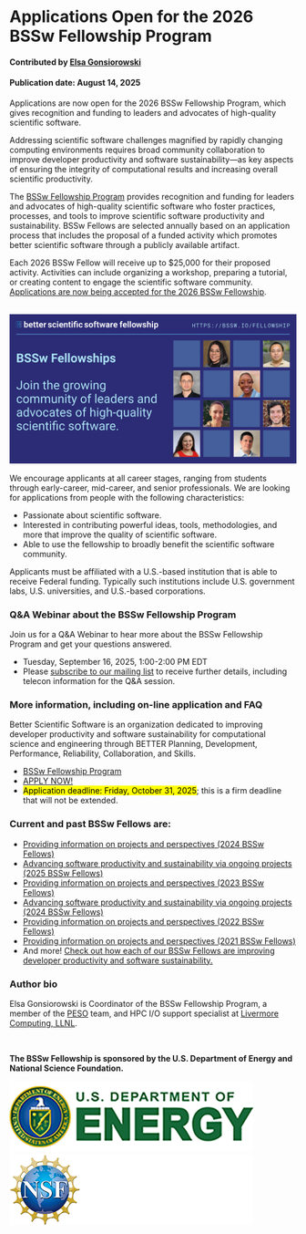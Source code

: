 # Applications Open for the 2026 BSSw Fellowship Program

#### Contributed by [Elsa Gonsiorowski](https://github.com/gonsie "Elsa Gonsiorowski's GitHub Profile")

#### Publication date: August 14, 2025

Applications are now open for the 2026 BSSw Fellowship Program, which gives recognition and funding to leaders and advocates of high-quality scientific software.

Addressing scientific software challenges magnified by rapidly changing computing environments requires broad community collaboration to improve developer productivity and software sustainability—as key aspects of ensuring the integrity of computational results and increasing overall scientific productivity.

The [BSSw Fellowship Program](https://bssw.io/fellowship) provides recognition and funding for leaders and advocates of high-quality scientific software who foster practices, processes, and tools to improve scientific software productivity and sustainability.
BSSw Fellows are selected annually based on an application process that includes the proposal of a funded activity which promotes better scientific software through a publicly available artifact.
<!-- We select at least three Fellows per year and honorable mentions as appropriate. -->
Each 2026 BSSw Fellow will receive up to $25,000 for their proposed activity.
Activities can include organizing a workshop, preparing a tutorial, or creating content to engage the scientific software community.
[Applications are now being accepted for the 2026 BSSw Fellowship](https://bssw.io/pages/apply-for-the-bssw-fellowship-program).

<br>

<img src='../../images/OG_2508_BSSwFellowships.png'/>

<br>


We encourage applicants at all career stages, ranging from students through early-career, mid-career, and senior professionals.
We are looking for applications from people with the following characteristics:

* Passionate about scientific software.
* Interested in contributing powerful ideas, tools, methodologies, and more that improve the quality of scientific software.
* Able to use the fellowship to broadly benefit the scientific software community.

Applicants must be affiliated with a U.S.-based institution that is able to receive Federal funding.  Typically such institutions include U.S. government labs, U.S. universities, and U.S.-based corporations.

### Q&A Webinar about the BSSw Fellowship Program

Join us for a Q&A Webinar to hear more about the BSSw Fellowship Program and get your questions answered.
- Tuesday, September 16, 2025, 1:00-2:00 PM EDT
- Please [subscribe to our mailing list](https://bssw.io/pages/receive-our-email-digest) to receive further details, including telecon information for the Q&A session.

### More information, including on-line application and FAQ

Better Scientific Software is an organization dedicated to improving developer productivity and software sustainability for computational science and engineering through BETTER Planning, Development, Performance, Reliability, Collaboration, and Skills.

- [BSSw Fellowship Program](https://bssw.io/fellowship)
- [APPLY NOW!](https://bssw.io/pages/apply-for-the-bssw-fellowship-program)
- <mark>Application deadline: Friday, October 31, 2025</mark>; this is a firm deadline that will not be extended.

### Current and past BSSw Fellows are:

- [Providing information on projects and perspectives (2024 BSSw Fellows)](https://bssw.io/blog_posts/2024-bssw-fellows-projects-and-perspectives)
- [Advancing software productivity and sustainability via ongoing projects (2025 BSSw Fellows)](https://bssw.io/blog_posts/introducing-the-2025-bssw-fellows)
- [Providing information on projects and perspectives (2023 BSSw Fellows)](https://bssw.io/blog_posts/2023-bssw-fellows-projects-and-perspectives)
- [Advancing software productivity and sustainability via ongoing projects (2024 BSSw Fellows)](https://bssw.io/blog_posts/introducing-the-2024-bssw-fellows)
- [Providing information on projects and perspectives (2022 BSSw Fellows)](https://bssw.io/blog_posts/2022-bssw-fellows-projects-and-perspectives)
- [Providing information on projects and perspectives (2021 BSSw Fellows)](https://bssw.io/blog_posts/2021-bssw-fellows-projects-and-perspectives)
- And more!  [Check out how each of our BSSw Fellows are improving developer productivity and software sustainability.](https://bssw.io/pages/meet-our-fellows)

<!-- OLD LINKS -->
<!-- - [Advancing software productivity and sustainability via ongoing projects (2023 BSSw Fellows)](https://bssw.io/blog_posts/introducing-the-2023-bssw-fellows) -->
<!-- - [Providing information on projects and perspectives (2020 BSSw Fellows)](https://bssw.io/blog_posts/2020-bssw-fellows-projects-and-perspectives) -->
<!-- - [Guiding developers through each stage of the scientific software lifecycle (2019 BSSw Fellows)](https://bssw.io/blog_posts/2019-bssw-fellows-guide-developers-through-each-stage-of-the-scientific-software-lifecycle) -->
<!-- - [Tackling scientific productivity challenges (2018 BSSw Fellows)](https://bssw.io/blog_posts/2018-bssw-fellows-tackle-scientific-productivity-challenges) -->


### Author bio
Elsa Gonsiorowski is Coordinator of the BSSw Fellowship Program, a member of the [PESO](https://pesoproject.org) team, and HPC I/O support specialist at [Livermore Computing, LLNL](https://hpc.llnl.gov/about-us).

<br>

**The BSSw Fellowship is sponsored by the U.S. Department of Energy and National Science Foundation.**

<div class='fellow'>
<div class='img_div'>
  <img src='../../images/Logo_DOE_Unofficial_Sm.png' class='logo' />
</div>

<div class='img_div'>
  <img src='../../images/Logo_NSF_4ColorB_Sm.png' class='logo' />
</div>
</div>

<!---
Publish: yes
Track: bssw fellowship
Pinned: no
Topics: Funding sources and programs, projects and organizations
OpenGraph image: OG_2508_BSSwFellowships.png
--->
